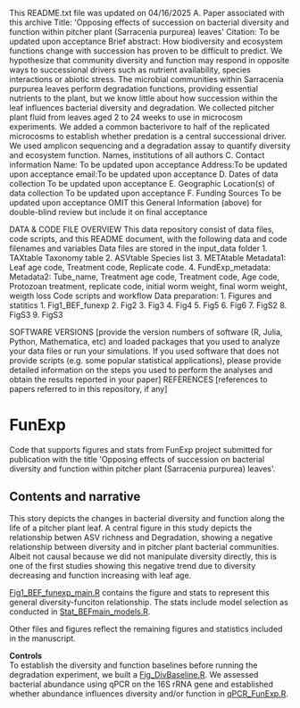 This README.txt file was updated on 04/16/2025 
A. Paper associated with this archive
Title: 'Opposing effects of succession on bacterial diversity and function within pitcher plant (Sarracenia purpurea) leaves'
Citation: To be updated upon acceptance
Brief abstract: 
How biodiversity and ecosystem functions change with succession has proven to be difficult to predict. We hypothesize that community diversity and function may respond in opposite ways to successional drivers such as nutrient availability, species interactions or abiotic stress. The microbial communities within Sarracenia purpurea leaves perform degradation functions, providing essential nutrients to the plant, but we know little about how succession within the leaf influences bacterial diversity and degradation. We collected pitcher plant fluid from leaves aged 2 to 24 weeks to use in microcosm experiments. We added a common bacterivore to half of the replicated microcosms to establish whether predation is a central successional driver. We used amplicon sequencing and a degradation assay to quantify diversity and ecosystem function.
Names, institutions of all authors
C. Contact information
Name: To be updated upon acceptance
Address:To be updated upon acceptance
email:To be updated upon acceptance
D. Dates of data collection
To be updated upon acceptance
E. Geographic Location(s) of data collection
To be updated upon acceptance
F. Funding Sources
To be updated upon acceptance
OMIT this General Information (above) for double-blind review but include it on final acceptance

DATA & CODE FILE OVERVIEW
This data repository consist of data files, code scripts, and this README document, with the following data and code filenames and variables
Data files are stored in the input_data folder
    1. TAXtable Taxonomy table
    2. ASVtable Species list
    3. METAtable Metadata1: Leaf age code, Treatment code, Replicate code.
    4. FundExp_metadata: Metadata2: Tube_name, Treatment age code, Treatment code, Age code, Protozoan treatment, replicate code, initial worm weight, final worm weight, weigth loss
Code scripts and workflow 
Data preparation:
    1. 
Figures and statitics
    1. Fig1_BEF_funexp
    2. Fig2
    3. Fig3
    4. Fig4
    5. Fig5
    6. Fig6
    7. FigS2
    8. FigS3
    9. FigS3

SOFTWARE VERSIONS
[provide the version numbers of software (R, Julia, Python, Mathematica, etc) and loaded packages that you used to analyze your data files or run your simulations. If you used software that does not provide scripts (e.g. some popular statistical applications), please provide detailed information on the steps you used to perform the analyses and obtain the results reported in your paper]
REFERENCES
[references to papers referred to in this repository, if any]



# FunExp
Code that supports figures and stats from FunExp project submitted for publication with the title 'Opposing effects of succession on bacterial diversity and function within pitcher plant (Sarracenia purpurea) leaves'. 

## Contents and narrative
This story depicts the changes in bacterial diversity and function along the life of a pitcher plant leaf. 
A central figure in this study depicts the relationship betwen ASV richness and Degradation, showing a negative relationship between diversity and in pitcher plant bacterial communities. Albeit not causal because we did not manipulate diversity directly, this is one of the first studies showing this negative trend due to diversity decreasing and function increasing with leaf age. 

[Fig1_BEF_funexp_main.R](https://github.com/catalicu/FunExp/blob/main/Fig1_BEF_funexp_main.R) contains the figure and stats to represent this general diversity-funciton relationship. The stats include model selection as conducted in [Stat_BEFmain_models.R](https://github.com/catalicu/FunExp/blob/main/Fig1_BEF_funexp_main.R).

Other files and figures reflect the remaining figures and statistics included in the manuscript. 

**Controls**  
To establish the diversity and function baselines before running the degradation experiment, we built a [Fig_DivBaseline.R](https://github.com/catalicu/FunExp/blob/main/Fig_DivBaseline.R). 
We assessed bacterial abundance using qPCR on the 16S rRNA gene and established whether abundance influences diversity and/or function in [qPCR_FunExp.R](https://github.com/catalicu/FunExp/blob/main/qPCR_FunExp.Rmd).  


